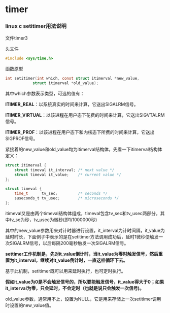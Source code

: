# timer

### linux c setitimer用法说明

文件timer3

头文件

```c
#include <sys/time.h>  
```

函数原型

```c
int setitimer(int which, const struct itimerval *new_value,  
            struct itimerval *old_value);  
```

其中which参数表示类型，可选的值有：

**ITIMER_REAL**：以系统真实的时间来计算，它送出SIGALRM信号。

**ITIMER_VIRTUAL**：以该进程在用户态下花费的时间来计算，它送出SIGVTALRM信号。

**ITIMER_PROF**：以该进程在用户态下和内核态下所费的时间来计算，它送出SIGPROF信号。

紧接着的new_value和old_value均为itimerval结构体，先看一下itimerval结构体定义：

```c
struct itimerval {  
    struct timeval it_interval; /* next value */  
    struct timeval it_value;    /* current value */  
};  
  
struct timeval {  
    time_t      tv_sec;         /* seconds */  
    suseconds_t tv_usec;        /* microseconds */  
};  
```

itimeval又是由两个timeval结构体组成，timeval包含tv_sec和tv_usec两部分，其中tv_se为秒，tv_usec为微秒(即1/1000000秒)

其中的new_value参数用来对计时器进行设置，it_interval为计时间隔，it_value为延时时长，下面例子中表示的是在setitimer方法调用成功后，延时1微秒便触发一次SIGALRM信号，以后每隔200毫秒触发一次SIGALRM信号。

**settimer工作机制是，先对it_value倒计时，当it_value为零时触发信号，然后重置为it_interval，继续对it_value倒计时，一直这样循环下去。**

基于此机制，setitimer既可以用来延时执行，也可定时执行。

**假如it_value为0是不会触发信号的，所以要能触发信号，it_value得大于0；如果it_interval为零，只会延时，不会定时（也就是说只会触发一次信号)。**

old_value参数，通常用不上，设置为NULL，它是用来存储上一次setitimer调用时设置的new_value值。